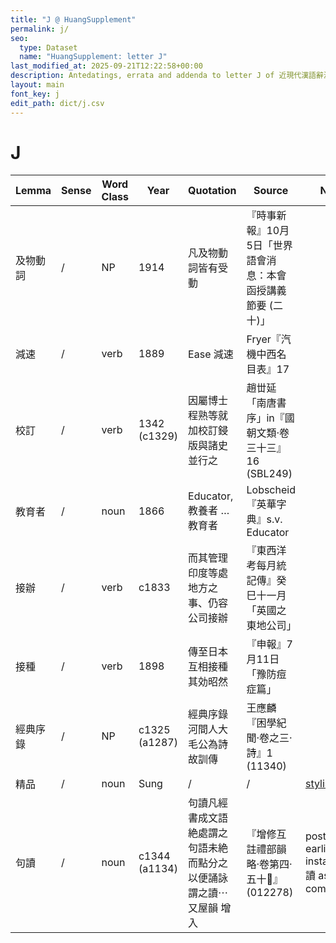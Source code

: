 ```yaml
---
title: "J @ HuangSupplement"
permalink: j/
seo:
  type: Dataset
  name: "HuangSupplement: letter J"
last_modified_at: 2025-09-21T12:22:58+00:00
description: Antedatings, errata and addenda to letter J of 近現代漢語辭源
layout: main
font_key: j
edit_path: dict/j.csv
---
```

# J

<!-- Anything not in the table must be before this comment. -->

Lemma|Sense|Word Class|Year|Quotation|Source|Note|
---|---|---|---|---|---|---|
及物動詞|/|NP|1914|凡及物動詞皆有受動|『時事新報』10月5日「世界語會消息：本會函授講義節要 (二十)」||
減速|/|verb|1889|Ease 減速|Fryer『汽機中西名目表』17||
校訂|/|verb|1342 (c1329)|因屬博士程熟等就加校訂鋟版與諸史並行之|趙丗延「南唐書序」in『國朝文類·卷三十三』16 (SBL249)||
教育者|/|noun|1866|Educator, 教養者 … 教育者|Lobscheid『英華字典』s.v. Educator||
接辦|/|verb|c1833|而其管理印度等處地方之事、仍容公司接辦|『東西洋考每月統記傳』癸巳十一月「英國之東地公司」||
接種|/|verb|1898|傳至日本互相接種其効昭然|『申報』7月11日「豫防痘症篇」||
經典序錄|/|NP|c1325 (a1287)|經典序錄河間人大毛公為詩故訓傳|王應麟『困學紀聞·卷之三·詩』1 (11340)||
精品|/|noun|Sung|/|/|[stylistics](https://t18d.github.io/HuangSupplement/style/#:~:text=精品)|
句讀|/|noun|c1344 (a1134)|句讀凡經書成文語絶處謂之句語未絶而點分之以便誦詠謂之讀⋯又屋韻 增入|『增修互註禮部韻略·卷第四·五十󶤾』(012278)|postdating: earliest instance of 讀 as comma|
